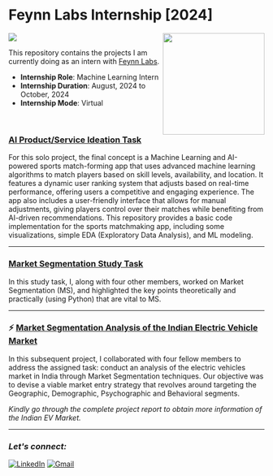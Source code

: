 <!---MLI Batch 27-22-S-B-->

# Feynn Labs Internship [2024]
![](https://img.shields.io/badge/Tools-python%20%7C%20pandas%20%7C%20numpy%20%7C%20seaborn%20%7C%20matplotlib%20%7C%20sklearn-green?style=for-the-badge)
<img align="right" src="https://media-exp1.licdn.com/dms/image/C4E0BAQFsR2odu1HlDw/company-logo_200_200/0/1618823231043?e=2147483647&v=beta&t=ilJeLegaw6JWKvSIyh1IhTTZZw1-nAtmfqqQJSeTuSs" width="200">

This repository contains the projects I am currently doing as an intern with [Feynn Labs](https://feynnlabs.com/).

- **Internship Role**: Machine Learning Intern
- **Internship Duration**: August, 2024 to October, 2024
- **Internship Mode**: Virtual

<br>

### [AI Product/Service Ideation Task](https://github.com/Rohit-Rannavre/Feynn-Labs-Internship-2022/blob/main/Project%201:%20AI%20Product%5CService%20Ideation%20Task/Artificial%20Intelligence%20for%20Indentification%20of%20Indian%20snakes.pdf)
For this solo project, the final concept is a Machine Learning and AI-powered sports match-forming app that uses advanced machine learning algorithms to match players based on skill levels, availability, and location. It features a dynamic user ranking system that adjusts based on real-time performance, offering users a competitive and engaging experience. The app also includes a user-friendly interface that allows for manual adjustments, giving players control over their matches while benefiting from AI-driven recommendations. This repository provides a basic code implementation for the sports matchmaking app, including some visualizations, simple EDA (Exploratory Data Analysis), and ML modeling.
***

###  [Market Segmentation Study Task](https://github.com/Rohit-Rannavre/Feynn-Labs-Internship-2022/tree/main/Project%202.0:%20Market%20Segmentation%20case%20study)
In this study task, I, along with four other members, worked on Market Segmentation (MS), and highlighted the key points theoretically and practically (using Python) that are vital to MS.

***

### :zap: [Market Segmentation Analysis of the Indian Electric Vehicle Market](https://github.com/Rohit-Rannavre/Feynn-Labs-Internship-2022/tree/main/Project%202.1:%20Market%20Segmentation%20of%20Electric%20Vehicles%20in%20India)
In this subsequent project, I collaborated with four fellow members to address the assigned task: conduct an analysis of the electric vehicles market in India through Market Segmentation techniques. Our objective was to devise a viable market entry strategy that revolves around targeting the Geographic, Demographic, Psychographic and Behavioral segments.

*Kindly go through the complete project report to obtain more information of the Indian EV Market.*

***

### ***Let's connect:*** 
[![LinkedIn](https://img.shields.io/badge/linkedin-%230077B5.svg?style=for-the-badge&logo=linkedin&logoColor=white)](https://www.linkedin.com/in/firdaus-mazumdar-1540412b4/) 
[![Gmail](https://img.shields.io/badge/Gmail-D14836?style=for-the-badge&logo=gmail&logoColor=white)](mailto:firdaus22work@gmail.com)  
